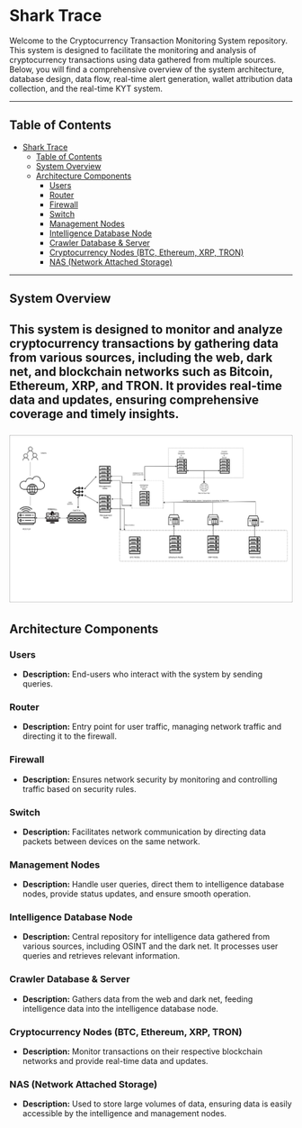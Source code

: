 # Shark Trace

Welcome to the Cryptocurrency Transaction Monitoring System repository. This system is designed to facilitate the monitoring and analysis of cryptocurrency transactions using data gathered from multiple sources. Below, you will find a comprehensive overview of the system architecture, database design, data flow, real-time alert generation, wallet attribution data collection, and the real-time KYT system.

---

## Table of Contents

- [Shark Trace](#shark-trace)
  - [Table of Contents](#table-of-contents)
  - [System Overview](#system-overview)
  - [Architecture Components](#architecture-components)
    - [Users](#users)
    - [Router](#router)
    - [Firewall](#firewall)
    - [Switch](#switch)
    - [Management Nodes](#management-nodes)
    - [Intelligence Database Node](#intelligence-database-node)
    - [Crawler Database \& Server](#crawler-database--server)
    - [Cryptocurrency Nodes (BTC, Ethereum, XRP, TRON)](#cryptocurrency-nodes-btc-ethereum-xrp-tron)
    - [NAS (Network Attached Storage)](#nas-network-attached-storage)

---

## System Overview

This system is designed to monitor and analyze cryptocurrency transactions by gathering data from various sources, including the web, dark net, and blockchain networks such as Bitcoin, Ethereum, XRP, and TRON. It provides real-time data and updates, ensuring comprehensive coverage and timely insights.
<br>
<br>
![System Architecture](https://github.com/SharkTrace-Github/.github/blob/main/profile/images/system-architecture.png)
---

## Architecture Components

### Users
- **Description:** End-users who interact with the system by sending queries.

### Router
- **Description:** Entry point for user traffic, managing network traffic and directing it to the firewall.

### Firewall
- **Description:** Ensures network security by monitoring and controlling traffic based on security rules.

### Switch
- **Description:** Facilitates network communication by directing data packets between devices on the same network.

### Management Nodes
- **Description:** Handle user queries, direct them to intelligence database nodes, provide status updates, and ensure smooth operation.

### Intelligence Database Node
- **Description:** Central repository for intelligence data gathered from various sources, including OSINT and the dark net. It processes user queries and retrieves relevant information.

### Crawler Database & Server
- **Description:** Gathers data from the web and dark net, feeding intelligence data into the intelligence database node.

### Cryptocurrency Nodes (BTC, Ethereum, XRP, TRON)
- **Description:** Monitor transactions on their respective blockchain networks and provide real-time data and updates.

### NAS (Network Attached Storage)
- **Description:** Used to store large volumes of data, ensuring data is easily accessible by the intelligence and management nodes.



